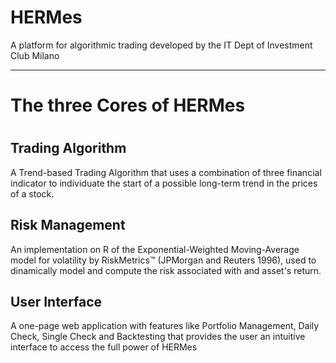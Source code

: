# HERMes
A platform for algorithmic trading developed by the IT Dept of Investment Club Milano

-----
<h1>The three Cores of HERMes<h1> 



<h2>Trading Algorithm</h2>
<p >A Trend-based Trading Algorithm that uses a combination of three financial indicator to individuate the start of a possible long-term trend in the prices of a stock.</p>
            
<h2>Risk Management</h2> 
<p >An implementation on R of the Exponential-Weighted Moving-Average model for volatility by RiskMetrics™ (JPMorgan and Reuters 1996), used to dinamically model and compute the risk associated with and asset's return.</p>
            
            
<h2>User Interface</h2>
<p class="description">A one-page web application with features like Portfolio Management, Daily Check, Single Check and Backtesting that provides the user an intuitive interface to access the full power of HERMes</p>
            
          
